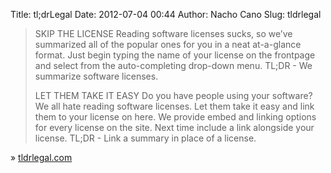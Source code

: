 Title: tl;drLegal
Date: 2012-07-04 00:44
Author: Nacho Cano
Slug: tldrlegal

> SKIP THE LICENSE
>  Reading software licenses sucks, so we’ve summarized all of the
> popular ones for you in a neat at-a-glance format. Just begin typing
> the name of your license on the frontpage and select from the
> auto-completing drop-down menu.
>  TL;DR - We summarize software licenses.
>
> LET THEM TAKE IT EASY
>  Do you have people using your software? We all hate reading software
> licenses. Let them take it easy and link them to your license on here.
> We provide embed and linking options for every license on the site.
> Next time include a link alongside your license.
>  TL;DR - Link a summary in place of a license.

» [tldrlegal.com][]

  [tldrlegal.com]: http://www.tldrlegal.com/
    "tl;drLegal"
